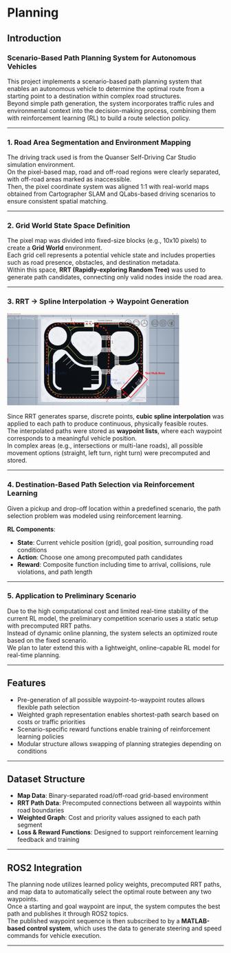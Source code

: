 # Planning

## Introduction

### Scenario-Based Path Planning System for Autonomous Vehicles

This project implements a scenario-based path planning system that enables an autonomous vehicle to determine the optimal route from a starting point to a destination within complex road structures.  
Beyond simple path generation, the system incorporates traffic rules and environmental context into the decision-making process, combining them with reinforcement learning (RL) to build a route selection policy.

---

### 1. Road Area Segmentation and Environment Mapping

The driving track used is from the Quanser Self-Driving Car Studio simulation environment.  
On the pixel-based map, road and off-road regions were clearly separated, with off-road areas marked as inaccessible.  
Then, the pixel coordinate system was aligned 1:1 with real-world maps obtained from Cartographer SLAM and QLabs-based driving scenarios to ensure consistent spatial matching.

---

### 2. Grid World State Space Definition

The pixel map was divided into fixed-size blocks (e.g., 10x10 pixels) to create a **Grid World** environment.  
Each grid cell represents a potential vehicle state and includes properties such as road presence, obstacles, and destination metadata.  
Within this space, **RRT (Rapidly-exploring Random Tree)** was used to generate path candidates, connecting only valid nodes inside the road area.

---

### 3. RRT → Spline Interpolation → Waypoint Generation

<img src="../image/RRTimage.png" alt="RRT" width="400"/>

Since RRT generates sparse, discrete points, **cubic spline interpolation** was applied to each path to produce continuous, physically feasible routes.  
The interpolated paths were stored as **waypoint lists**, where each waypoint corresponds to a meaningful vehicle position.  
In complex areas (e.g., intersections or multi-lane roads), all possible movement options (straight, left turn, right turn) were precomputed and stored.

---

### 4. Destination-Based Path Selection via Reinforcement Learning

Given a pickup and drop-off location within a predefined scenario, the path selection problem was modeled using reinforcement learning.

**RL Components**:
- **State**: Current vehicle position (grid), goal position, surrounding road conditions  
- **Action**: Choose one among precomputed path candidates  
- **Reward**: Composite function including time to arrival, collisions, rule violations, and path length

---

### 5. Application to Preliminary Scenario

Due to the high computational cost and limited real-time stability of the current RL model, the preliminary competition scenario uses a static setup with precomputed RRT paths.  
Instead of dynamic online planning, the system selects an optimized route based on the fixed scenario.  
We plan to later extend this with a lightweight, online-capable RL model for real-time planning.

---

## Features

- Pre-generation of all possible waypoint-to-waypoint routes allows flexible path selection  
- Weighted graph representation enables shortest-path search based on costs or traffic priorities  
- Scenario-specific reward functions enable training of reinforcement learning policies  
- Modular structure allows swapping of planning strategies depending on conditions

---

## Dataset Structure

- **Map Data**: Binary-separated road/off-road grid-based environment  
- **RRT Path Data**: Precomputed connections between all waypoints within road boundaries  
- **Weighted Graph**: Cost and priority values assigned to each path segment  
- **Loss & Reward Functions**: Designed to support reinforcement learning feedback and training

---

## ROS2 Integration

The planning node utilizes learned policy weights, precomputed RRT paths, and map data to automatically select the optimal route between any two waypoints.  
Once a starting and goal waypoint are input, the system computes the best path and publishes it through ROS2 topics.  
The published waypoint sequence is then subscribed to by a **MATLAB-based control system**, which uses the data to generate steering and speed commands for vehicle execution.

---

